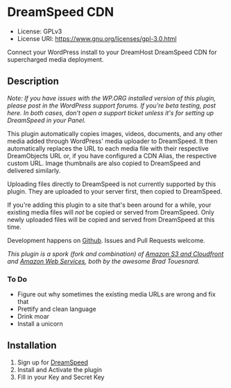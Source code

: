 DreamSpeed CDN
==========

* License: GPLv3
* License URI: https://www.gnu.org/licenses/gpl-3.0.html

Connect your WordPress install to your DreamHost DreamSpeed CDN for supercharged media deployment.

## Description

<em>Note: If you have issues with the WP.ORG installed version of this plugin, please post in the WordPress support forums. If you're beta testing, post here. In both cases, don't open a support ticket unless it's for setting up DreamSpeed in your Panel.</em>

This plugin automatically copies images, videos, documents, and any other media added through WordPress' media uploader to DreamSpeed. It then automatically replaces the URL to each media file with their respective DreamObjects URL or, if you have configured a CDN Alias, the respective custom URL. Image thumbnails are also copied to DreamSpeed and delivered similarly.

Uploading files directly to DreamSpeed is not currently supported by this plugin. They are uploaded to your server first, then copied to DreamSpeed.

If you're adding this plugin to a site that's been around for a while, your existing media files will <em>not</em> be copied or served from DreamSpeed. Only newly uploaded files will be copied and served from DreamSpeed at this time.

Development happens on <a href="https://github.com/Ipstenu/dreamspeed/">Github</a>. Issues and Pull Requests welcome.

<em>This plugin is a spork (fork and combination) of <a href="https://wordpress.org/plugins/amazon-s3-and-cloudfront/">Amazon S3 and Cloudfront</a> and <a href="https://github.com/deliciousbrains/wp-amazon-web-services">Amazon Web Services</a>, both by the awesome Brad Touesnard.</em>

### To Do

* Figure out why sometimes the existing media URLs are wrong and fix that
* Prettify and clean language
* Drink moar
* Install a unicorn

##  Installation 

1. Sign up for <a href="http://dreamhost.com/cloud/dreamspeed/">DreamSpeed</a>
1. Install and Activate the plugin
1. Fill in your Key and Secret Key